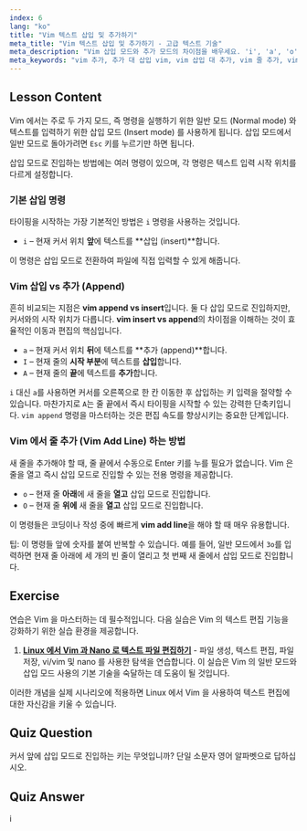 ```yaml
---
index: 6
lang: "ko"
title: "Vim 텍스트 삽입 및 추가하기"
meta_title: "Vim 텍스트 삽입 및 추가하기 - 고급 텍스트 기술"
meta_description: "Vim 삽입 모드와 추가 모드의 차이점을 배우세요. 'i', 'a', 'o'와 같은 명령을 마스터하여 텍스트를 효율적으로 편집하고, vim 에서 내용을 추가하며, vim 에서 줄을 추가하는 방법을 익히세요."
meta_keywords: "vim 추가, 추가 대 삽입 vim, vim 삽입 대 추가, vim 줄 추가, vim 텍스트 편집, vim 명령어, vim 튜토리얼, 삽입 모드, 추가 모드"
---
```


## Lesson Content

Vim 에서는 주로 두 가지 모드, 즉 명령을 실행하기 위한 일반 모드 (Normal mode) 와 텍스트를 입력하기 위한 삽입 모드 (Insert mode) 를 사용하게 됩니다. 삽입 모드에서 일반 모드로 돌아가려면 `Esc` 키를 누르기만 하면 됩니다.

삽입 모드로 진입하는 방법에는 여러 명령이 있으며, 각 명령은 텍스트 입력 시작 위치를 다르게 설정합니다.

### 기본 삽입 명령

타이핑을 시작하는 가장 기본적인 방법은 `i` 명령을 사용하는 것입니다.

- `i` – 현재 커서 위치 **앞**에 텍스트를 **삽입 (insert)**합니다.

이 명령은 삽입 모드로 전환하여 파일에 직접 입력할 수 있게 해줍니다.

### Vim 삽입 vs 추가 (Append)

흔히 비교되는 지점은 **vim append vs insert**입니다. 둘 다 삽입 모드로 진입하지만, 커서와의 시작 위치가 다릅니다. **vim insert vs append**의 차이점을 이해하는 것이 효율적인 이동과 편집의 핵심입니다.

- `a` – 현재 커서 위치 **뒤**에 텍스트를 **추가 (append)**합니다.
- `I` – 현재 줄의 **시작 부분**에 텍스트를 **삽입**합니다.
- `A` – 현재 줄의 **끝**에 텍스트를 **추가**합니다.

`i` 대신 `a`를 사용하면 커서를 오른쪽으로 한 칸 이동한 후 삽입하는 키 입력을 절약할 수 있습니다. 마찬가지로 `A`는 줄 끝에서 즉시 타이핑을 시작할 수 있는 강력한 단축키입니다. `vim append` 명령을 마스터하는 것은 편집 속도를 향상시키는 중요한 단계입니다.

### Vim 에서 줄 추가 (Vim Add Line) 하는 방법

새 줄을 추가해야 할 때, 줄 끝에서 수동으로 Enter 키를 누를 필요가 없습니다. Vim 은 줄을 열고 즉시 삽입 모드로 진입할 수 있는 전용 명령을 제공합니다.

- `o` – 현재 줄 **아래**에 새 줄을 **열고** 삽입 모드로 진입합니다.
- `O` – 현재 줄 **위에** 새 줄을 **열고** 삽입 모드로 진입합니다.

이 명령들은 코딩이나 작성 중에 빠르게 **vim add line**을 해야 할 때 매우 유용합니다.

팁: 이 명령들 앞에 숫자를 붙여 반복할 수 있습니다. 예를 들어, 일반 모드에서 `3o`를 입력하면 현재 줄 아래에 세 개의 빈 줄이 열리고 첫 번째 새 줄에서 삽입 모드로 진입합니다.

## Exercise

연습은 Vim 을 마스터하는 데 필수적입니다. 다음 실습은 Vim 의 텍스트 편집 기능을 강화하기 위한 실습 환경을 제공합니다.

1.  **[Linux 에서 Vim 과 Nano 로 텍스트 파일 편집하기](https://labex.io/ko/labs/comptia-edit-text-files-in-linux-with-vim-and-nano-591076)** - 파일 생성, 텍스트 편집, 파일 저장, vi/vim 및 nano 를 사용한 탐색을 연습합니다. 이 실습은 Vim 의 일반 모드와 삽입 모드 사용의 기본 기술을 숙달하는 데 도움이 될 것입니다.

이러한 개념을 실제 시나리오에 적용하면 Linux 에서 Vim 을 사용하여 텍스트 편집에 대한 자신감을 키울 수 있습니다.

## Quiz Question

커서 앞에 삽입 모드로 진입하는 키는 무엇입니까? 단일 소문자 영어 알파벳으로 답하십시오.

## Quiz Answer

i
